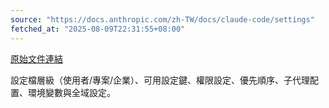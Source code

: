 ```yaml
---
source: "https://docs.anthropic.com/zh-TW/docs/claude-code/settings"
fetched_at: "2025-08-09T22:31:55+08:00"
---
```


[原始文件連結](https://docs.anthropic.com/zh-TW/docs/claude-code/settings)

設定檔層級（使用者/專案/企業）、可用設定鍵、權限設定、優先順序、子代理配置、環境變數與全域設定。
